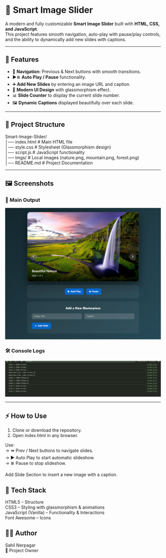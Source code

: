 # 📸 Smart Image Slider  

A modern and fully customizable **Smart Image Slider** built with **HTML, CSS, and JavaScript**.  
This project features smooth navigation, auto-play with pause/play controls, and the ability to dynamically add new slides with captions.  

---

## 🚀 Features  

- 🔄 **Navigation**: Previous & Next buttons with smooth transitions.  
- ▶️⏸️ **Auto Play / Pause** functionality.  
- ➕ **Add New Slides** by entering an image URL and caption.  
- 🎨 **Modern UI Design** with glassmorphism effect.  
- 📊 **Slide Counter** to display the current slide number.  
- 🖼️ **Dynamic Captions** displayed beautifully over each slide.  

---

## 📂 Project Structure  

Smart-Image-Slider/ <br>
│── index.html # Main HTML file <br>
│── style.css # Stylesheet (Glassmorphism design) <br>
│── script.js # JavaScript functionality <br>
│── imgs/ # Local images (nature.png, mountain.png, forest.png) <br>
│── README.md # Project Documentation <br>


---

## 🖼️ Screenshots  

### 🎯 Main Output  
![main output](screenshot/main.png)

### 🛠️ Console Logs  
![console output](screenshot/console.png)

---

## ⚡ How to Use  

1. Clone or download the repository.  
2. Open index.html in any browser.

Use:
    <br> -> ⏪ Prev / Next buttons to navigate slides.
    <br> -> ▶️ Auto Play to start automatic slideshow.
    <br> -> ⏸️ Pause to stop slideshow.

Add Slide Section to insert a new image with a caption.


## 📌 Tech Stack

HTML5 – Structure <br>
CSS3 – Styling with glassmorphism & animations <br>
JavaScript (Vanilla) – Functionality & Interactions <br>
Font Awesome – Icons <br>


## 👨‍💻 Author

Sahil Nerpagar<br>
📌 Project Owner <br>


